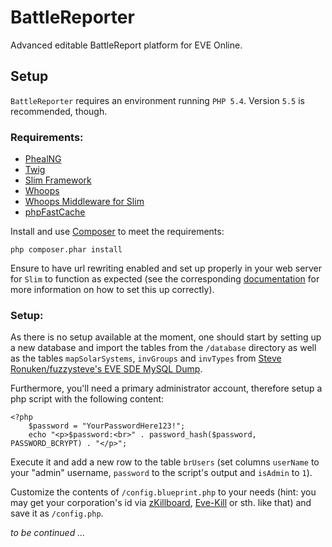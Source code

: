 # BattleReporter

Advanced editable BattleReport platform for EVE Online.

## Setup

`BattleReporter` requires an environment running `PHP 5.4`. Version `5.5` is recommended, though.

### Requirements:

- [PhealNG](https://github.com/3rdpartyeve/phealng/)
- [Twig](http://twig.sensiolabs.org/)
- [Slim Framework](http://slimframework.com/)
- [Whoops](https://github.com/filp/whoops)
- [Whoops Middleware for Slim](https://github.com/zeuxisoo/php-slim-whoops)
- [phpFastCache](http://www.phpfastcache.com/)

Install and use [Composer](http://getcomposer.org/) to meet the requirements:

    php composer.phar install

Ensure to have url rewriting enabled and set up properly in your web server for `Slim` to function as expected (see the corresponding [documentation](https://github.com/codeguy/Slim#setup-your-web-server) for more information on how to set this up correctly).

### Setup:

As there is no setup available at the moment, one should start by setting up a new database and import the tables from the `/database` directory as well as the tables `mapSolarSystems`, `invGroups` and `invTypes` from [Steve Ronuken/fuzzysteve's EVE SDE MySQL Dump](https://www.fuzzwork.co.uk/dump/latest/).

Furthermore, you'll need a primary administrator account, therefore setup a php script with the following content:

    <?php
        $password = "YourPasswordHere123!";
        echo "<p>$password:<br>" . password_hash($password, PASSWORD_BCRYPT) . "</p>";

Execute it and add a new row to the table `brUsers` (set columns `userName` to your "admin" username, `password` to the script's output and `isAdmin` to `1`).

Customize the contents of `/config.blueprint.php` to your needs (hint: you may get your corporation's id via [zKillboard](https://zkillboard.com), [Eve-Kill](https://beta.eve-kill.net) or sth. like that) and save it as `/config.php`.

_to be continued ..._